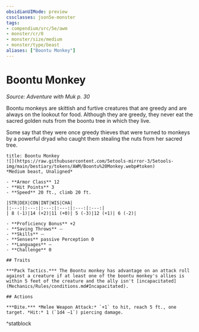 ```yaml
---
obsidianUIMode: preview
cssclasses: json5e-monster
tags:
- compendium/src/5e/awm
- monster/cr/0
- monster/size/medium
- monster/type/beast
aliases: ["Boontu Monkey"]
---
```

# Boontu Monkey
*Source: Adventure with Muk p. 30*  

Boontu monkeys are skittish and furtive creatures that are greedy and are always on the lookout for food. Although they are greedy, they never eat the sacred golden nuts from the boontu tree in which they live.

Some say that they were once greedy thieves that were turned to monkeys by a powerful dryad who caught them stealing the nuts from her sacred tree.

```ad-statblock
title: Boontu Monkey
![](https://raw.githubusercontent.com/5etools-mirror-3/5etools-img/main/bestiary/tokens/AWM/Boontu%20Monkey.webp#token)
*Medium beast, Unaligned*

- **Armor Class** 12
- **Hit Points** 3
- **Speed** 20 ft., climb 20 ft.

|STR|DEX|CON|INT|WIS|CHA|
|:---:|:---:|:---:|:---:|:---:|:---:|
| 8 (-1)|14 (+2)|11 (+0)| 5 (-3)|12 (+1)| 6 (-2)|

- **Proficiency Bonus** +2
- **Saving Throws** ⏤
- **Skills** ⏤
- **Senses** passive Perception 0
- **Languages** —
- **Challenge** 0

## Traits

***Pack Tactics.*** The Boontu monkey has advantage on an attack roll against a creature if at least one of the boontu monkey's allies is within 5 feet of the creature and the ally isn't [incapacitated](Mechanics/Rules/conditions.md#Incapacitated).

## Actions

***Bite.*** *Melee Weapon Attack:* `+1` to hit, reach 5 ft., one target. *Hit:* 1 (`1d4 ‒1`) piercing damage.
```
^statblock